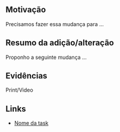 ## Motivação

Precisamos fazer essa mudança para ...

## Resumo da adição/alteração

Proponho a seguinte mudança ...

## Evidências

Print/Video

## Links

- [Nome da task](link_da_task)